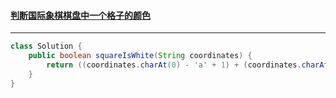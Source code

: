 #### <a href="https://leetcode.cn/problems/determine-color-of-a-chessboard-square/">判断国际象棋棋盘中一个格子的颜色</a>

----------------

```java
class Solution {
    public boolean squareIsWhite(String coordinates) {
        return ((coordinates.charAt(0) - 'a' + 1) + (coordinates.charAt(1) - '0')) % 2 != 0;
    }
}
```

